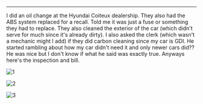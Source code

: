 
---


I did an oil change at the Hyundai Coiteux dealership. They also had the ABS system replaced for a recall. Told me it was just a fuse or something they had to replace. They also cleaned the exterior of the car (which didn't serve for much since it's already dirty). I also asked the clerk (which wasn't a mechanic might I add) if they did carbon cleaning since my car is GDI. He started rambling about how my car didn't need it and only newer cars did?? He was nice but I don't know if what he said was exactly true. Anyways here's the inspection and bill.

![1](IMG_1179)

![2]()

![3]()